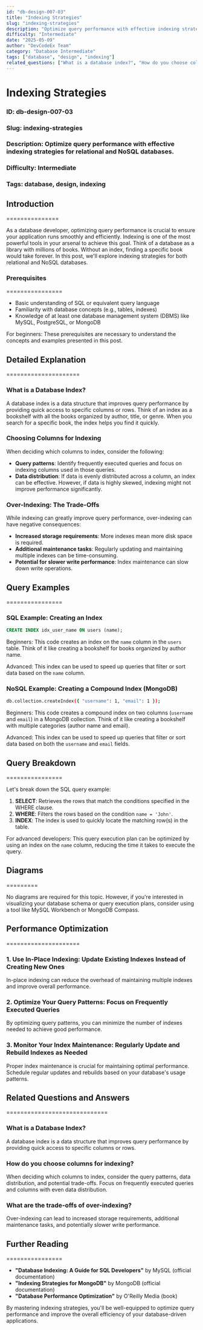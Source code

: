 ```yaml
---
id: "db-design-007-03"
title: "Indexing Strategies"
slug: "indexing-strategies"
description: "Optimize query performance with effective indexing strategies for relational and NoSQL databases."
difficulty: "Intermediate"
date: "2025-05-09"
author: "DevCodeEx Team"
category: "Database Intermediate"
tags: ["database", "design", "indexing"]
related_questions: ["What is a database index?", "How do you choose columns for indexing?", "What are the trade-offs of over-indexing?"]
---
```


**Indexing Strategies**
=====================================================

### ID: db-design-007-03
### Slug: indexing-strategies
### Description: Optimize query performance with effective indexing strategies for relational and NoSQL databases.
### Difficulty: Intermediate
### Tags: database, design, indexing

## Introduction
===============

As a database developer, optimizing query performance is crucial to ensure your application runs smoothly and efficiently. Indexing is one of the most powerful tools in your arsenal to achieve this goal. Think of a database as a library with millions of books. Without an index, finding a specific book would take forever. In this post, we'll explore indexing strategies for both relational and NoSQL databases.

### Prerequisites
================

* Basic understanding of SQL or equivalent query language
* Familiarity with database concepts (e.g., tables, indexes)
* Knowledge of at least one database management system (DBMS) like MySQL, PostgreSQL, or MongoDB

For beginners: These prerequisites are necessary to understand the concepts and examples presented in this post.

## Detailed Explanation
=====================

### What is a Database Index?

A database index is a data structure that improves query performance by providing quick access to specific columns or rows. Think of an index as a bookshelf with all the books organized by author, title, or genre. When you search for a specific book, the index helps you find it quickly.

### Choosing Columns for Indexing

When deciding which columns to index, consider the following:

* **Query patterns**: Identify frequently executed queries and focus on indexing columns used in those queries.
* **Data distribution**: If data is evenly distributed across a column, an index can be effective. However, if data is highly skewed, indexing might not improve performance significantly.

### Over-Indexing: The Trade-Offs

While indexing can greatly improve query performance, over-indexing can have negative consequences:

* **Increased storage requirements**: More indexes mean more disk space is required.
* **Additional maintenance tasks**: Regularly updating and maintaining multiple indexes can be time-consuming.
* **Potential for slower write performance**: Index maintenance can slow down write operations.

## Query Examples
================

### SQL Example: Creating an Index
```sql
CREATE INDEX idx_user_name ON users (name);
```
Beginners: This code creates an index on the `name` column in the `users` table. Think of it like creating a bookshelf for books organized by author name.

Advanced: This index can be used to speed up queries that filter or sort data based on the `name` column.

### NoSQL Example: Creating a Compound Index (MongoDB)
```bash
db.collection.createIndex({ "username": 1, "email": 1 });
```
Beginners: This code creates a compound index on two columns (`username` and `email`) in a MongoDB collection. Think of it like creating a bookshelf with multiple categories (author name and email).

Advanced: This index can be used to speed up queries that filter or sort data based on both the `username` and `email` fields.

## Query Breakdown
================

Let's break down the SQL query example:

1. **SELECT**: Retrieves the rows that match the conditions specified in the WHERE clause.
2. **WHERE**: Filters the rows based on the condition `name = 'John'`.
3. **INDEX**: The index is used to quickly locate the matching row(s) in the table.

For advanced developers: This query execution plan can be optimized by using an index on the `name` column, reducing the time it takes to execute the query.

## Diagrams
=========

No diagrams are required for this topic. However, if you're interested in visualizing your database schema or query execution plans, consider using a tool like MySQL Workbench or MongoDB Compass.

## Performance Optimization
=====================

### 1. Use In-Place Indexing: Update Existing Indexes Instead of Creating New Ones

In-place indexing can reduce the overhead of maintaining multiple indexes and improve overall performance.

### 2. Optimize Your Query Patterns: Focus on Frequently Executed Queries

By optimizing query patterns, you can minimize the number of indexes needed to achieve good performance.

### 3. Monitor Your Index Maintenance: Regularly Update and Rebuild Indexes as Needed

Proper index maintenance is crucial for maintaining optimal performance. Schedule regular updates and rebuilds based on your database's usage patterns.

## Related Questions and Answers
=============================

### What is a Database Index?

A database index is a data structure that improves query performance by providing quick access to specific columns or rows.

### How do you choose columns for indexing?

When deciding which columns to index, consider the query patterns, data distribution, and potential trade-offs. Focus on frequently executed queries and columns with even data distribution.

### What are the trade-offs of over-indexing?

Over-indexing can lead to increased storage requirements, additional maintenance tasks, and potentially slower write performance.

## Further Reading
================

* **"Database Indexing: A Guide for SQL Developers"** by MySQL (official documentation)
* **"Indexing Strategies for MongoDB"** by MongoDB (official documentation)
* **"Database Performance Optimization"** by O'Reilly Media (book)

By mastering indexing strategies, you'll be well-equipped to optimize query performance and improve the overall efficiency of your database-driven applications.